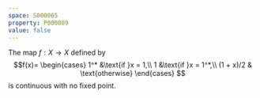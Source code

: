 ```yaml
---
space: S000065
property: P000089
value: false
---
```


The map $f:X\to X$ defined by
$$f(x)=
\begin{cases}
1^* &\text{if }x = 1,\\
1 &\text{if }x = 1^*,\\
(1 + x)/2 & \text{otherwise}
\end{cases}
$$
is continuous with no fixed point.

